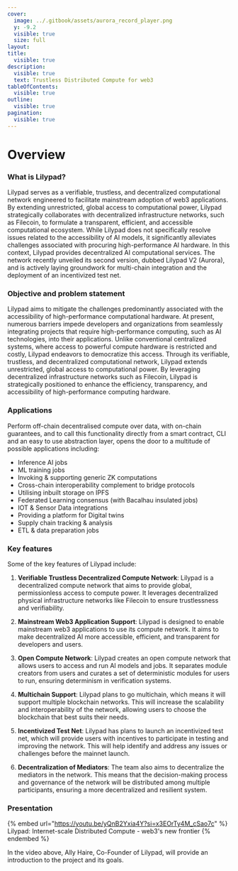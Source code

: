 ```yaml
---
cover:
  image: ../.gitbook/assets/aurora_record_player.png
  y: -9.2
  visible: true
  size: full
layout:
title:
  visible: true
description:
  visible: true
  text: Trustless Distributed Compute for web3
tableOfContents:
  visible: true
outline:
  visible: true
pagination:
  visible: true
---
```


# Overview

### What is Lilypad?
Lilypad serves as a verifiable, trustless, and decentralized computational network engineered to facilitate mainstream adoption of web3 applications. By extending unrestricted, global access to computational power, Lilypad strategically collaborates with decentralized infrastructure networks, such as Filecoin, to formulate a transparent, efficient, and accessible computational ecosystem. While Lilypad does not specifically resolve issues related to the accessibility of AI models, it significantly alleviates challenges associated with procuring high-performance AI hardware. In this context, Lilypad provides decentralized AI computational services. The network recently unveiled its second version, dubbed Lilypad V2 (Aurora), and is actively laying groundwork for multi-chain integration and the deployment of an incentivized test net.

### Objective and problem statement
Lilypad aims to mitigate the challenges predominantly associated with the accessibility of high-performance computational hardware. At present, numerous barriers impede developers and organizations from seamlessly integrating projects that require high-performance computing, such as AI technologies, into their applications. Unlike conventional centralized systems, where access to powerful compute hardware is restricted and costly, Lilypad endeavors to democratize this access. Through its verifiable, trustless, and decentralized computational network, Lilypad extends unrestricted, global access to computational power. By leveraging decentralized infrastructure networks such as Filecoin, Lilypad is strategically positioned to enhance the efficiency, transparency, and accessibility of high-performance computing hardware.

### Applications
Perform off-chain decentralised compute over data, with on-chain guarantees, and to call this functionality directly from a smart contract, CLI and an easy to use abstraction layer, opens the door to a multitude of possible applications including:

* Inference AI jobs
* ML training jobs
* Invoking & supporting generic ZK computations
* Cross-chain interoperability complement to bridge protocols
* Utilising inbuilt storage on IPFS
* Federated Learning consensus (with Bacalhau insulated jobs)
* IOT & Sensor Data integrations
* Providing a platform for Digital twins
* Supply chain tracking & analysis
* ETL & data preparation jobs

### Key features
Some of the key features of Lilypad include:

1. **Verifiable Trustless Decentralized Compute Network**: Lilypad is a decentralized compute network that aims to provide global, permissionless access to compute power. It leverages decentralized physical infrastructure networks like Filecoin to ensure trustlessness and verifiability.

2. **Mainstream Web3 Application Support**: Lilypad is designed to enable mainstream web3 applications to use its compute network. It aims to make decentralized AI more accessible, efficient, and transparent for developers and users.

3. **Open Compute Network**: Lilypad creates an open compute network that allows users to access and run AI models and jobs. It separates module creators from users and curates a set of deterministic modules for users to run, ensuring determinism in verification systems.

4. **Multichain Support**: Lilypad plans to go multichain, which means it will support multiple blockchain networks. This will increase the scalability and interoperability of the network, allowing users to choose the blockchain that best suits their needs.

5. **Incentivized Test Net**: Lilypad has plans to launch an incentivized test net, which will provide users with incentives to participate in testing and improving the network. This will help identify and address any issues or challenges before the mainnet launch.

6. **Decentralization of Mediators**: The team also aims to decentralize the mediators in the network. This means that the decision-making process and governance of the network will be distributed among multiple participants, ensuring a more decentralized and resilient system.

### Presentation
{% embed url="https://youtu.be/yQnB2Yxia4Y?si=x3EOrTy4M_cSao7c" %}
Lilypad: Internet-scale Distributed Compute - web3's new frontier
{% endembed %}

In the video above, Ally Haire, Co-Founder of Lilypad, will provide an introduction to the project and its goals.

